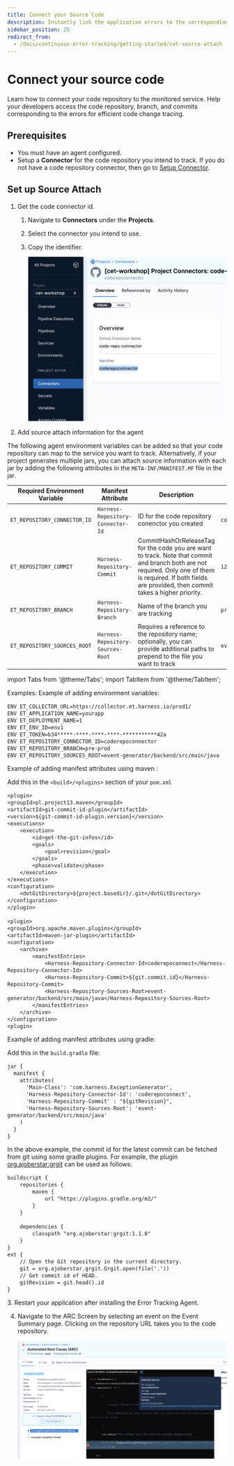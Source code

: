 ```yaml
---
title: Connect your Source Code
description: Instantly link the application errors to the corresponding source code. 
sidebar_position: 25
redirect_from:
  - /docs/continuous-error-tracking/getting-started/cet-source-attach
---
```


# Connect your source code


Learn how to connect your code repository to the monitored service. Help your developers access the code repository, branch, and commits corresponding to the errors for efficient code change tracing.


## Prerequisites

* You must have an agent configured. 
* Setup a **Connector** for the code repository you intend to track. If you do not have a code repository connector, then go to  [Setup Connector](/platform/connectors/code-repositories/connect-to-code-repo.md).


## Set up Source Attach


1. Get the code connector id.
    
    1. Navigate to **Connectors** under the **Projects**.

    2. Select the connector you intend to use.

    3. Copy the identifier.

        ![Connector Id](./static/cet-connector-id-00.png)



2. Add source attach information for the agent

The following agent environment variables can be added so that your code repository can map to the service you want to track. Alternatively, if your project generates multiple jars, you can attach source information with each jar by adding the following attributes in the `META-INF/MANIFEST.MF` file in the jar.


  | **Required Environment Variable** | **Manifest Attribute** |  **Description** | **Example** |
| --- | --- | --- | --- |
| `ET_REPOSITORY_CONNECTOR_ID` | `Harness-Repository-Connector-Id` | ID for the code repository conenctor you created | `coderepoconnector`|
| `ET_REPOSITORY_COMMIT` | `Harness-Repository-Commit` | CommitHashOrReleaseTag for the code you are want to track. Note that commit and branch both are not required. Only one of them is required. If both fields are provided, then commit takes a higher priority. | `12a69d4c668ce126fc104f4d58f3d7ed85403v1h`|
| `ET_REPOSITORY_BRANCH` | `Harness-Repository-Branch` | Name of the branch you are tracking | `pre-prod` |
| `ET_REPOSITORY_SOURCES_ROOT` | `Harness-Repository-Sources-Root` | Requires a reference to the repository name; optionally, you can provide additional paths to prepend to the file you want to track | `event-generator/backend/src/main/java` |

import Tabs from '@theme/Tabs';
import TabItem from '@theme/TabItem';

Examples:
<Tabs>
  <TabItem value="Environment Variables" label="Environment Variables" default>
  Example of adding environment variables:

```
ENV ET_COLLECTOR_URL=https://collector.et.harness.io/prod1/
ENV ET_APPLICATION_NAME=yourapp
ENV ET_DEPLOYMENT_NAME=1
ENV ET_ENV_ID=env1
ENV ET_TOKEN=b34*****-****-****-****-***********42a
ENV ET_REPOSITORY_CONNECTOR_ID=coderepoconnector
ENV ET_REPOSITORY_BRANCH=pre-prod
ENV ET_REPOSITORY_SOURCES_ROOT=event-generator/backend/src/main/java
```
</TabItem>
<TabItem value="Maven" label="Maven">
  Example of adding manifest attributes using maven :

  Add this in the `<build>/<plugins>` section of your `pom.xml`

  ```
<plugin>
  <groupId>pl.project13.maven</groupId>
  <artifactId>git-commit-id-plugin</artifactId>
  <version>${git-commit-id-plugin.version}</version>
  <executions>
      <execution>
          <id>get-the-git-infos</id>
          <goals>
              <goal>revision</goal>
          </goals>
          <phase>validate</phase>
      </execution>
  </executions>
  <configuration>
      <dotGitDirectory>${project.basedir}/.git</dotGitDirectory>
  </configuration>
</plugin>

<plugin>
  <groupId>org.apache.maven.plugins</groupId>
  <artifactId>maven-jar-plugin</artifactId>
  <configuration>
      <archive>
          <manifestEntries>
              <Harness-Repository-Connector-Id>coderepoconnect</Harness-Repository-Connector-Id>
              <Harness-Repository-Commit>${git.commit.id}</Harness-Repository-Commit>
              <Harness-Repository-Sources-Root>event-generator/backend/src/main/java</Harness-Repository-Sources-Root>
          </manifestEntries>
      </archive>
  </configuration>
<plugin>
  ```
</TabItem>
<TabItem value="Gradle" label="Gradle">
  Example of adding manifest attributes using gradle:

  Add this in the `build.gradle` file:

```
jar {
  manifest {
    attributes(
      'Main-Class': 'com.harness.ExceptionGenerator',
      'Harness-Repository-Connector-Id': 'coderepoconnect',
      'Harness-Repository-Commit' : "${gitRevision}",
      'Harness-Repository-Sources-Root': 'event-generator/backend/src/main/java'
    ) 
  }
}
```
In the above example, the commit id for the latest commit can be fetched from git using some gradle plugins. For example, the plugin [org.ajoberstar:grgit](https://github.com/ajoberstar/grgit) can be used as follows:

```
buildscript {
    repositories {
    	maven {
      		url "https://plugins.gradle.org/m2/"
    	}
    }

    dependencies {
        classpath "org.ajoberstar:grgit:1.1.0"
    }
}
ext {
	// Open the Git repository in the current directory.
    git = org.ajoberstar.grgit.Grgit.open(file('.'))
    // Get commit id of HEAD.
    gitRevision = git.head().id
}
```
</TabItem>
</Tabs>
3. Restart your application after installing the Error Tracking Agent.

4. Navigate to the ARC Screen by selecting an event on the Event Summary page. Clicking on the repository URL takes you to the code repository.

    ![Source Attach](./static/cet-source-attach-00.png)

